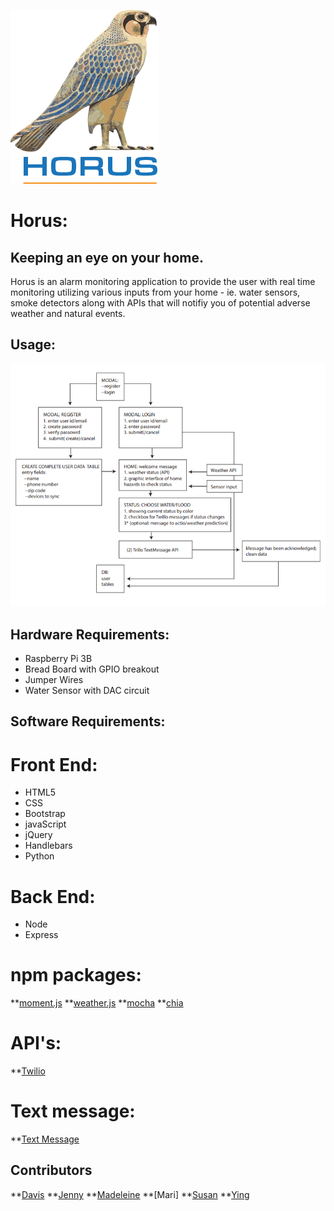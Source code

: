 
![logo](public/assets/images/logos/logo.png)



# Horus:
## Keeping an eye on your home.

Horus is an alarm monitoring application to provide the user with real time monitoring utilizing various inputs from your home - ie. water sensors, smoke detectors along with APIs that will notifiy you of potential adverse weather and natural events.

## Usage:

![Flow](public/assets/images/flow.png)


## Hardware Requirements:

- Raspberry Pi 3B
- Bread Board with GPIO breakout 
- Jumper Wires
- Water Sensor with DAC circuit



## Software Requirements:

# Front End:

- HTML5
- CSS
- Bootstrap
- javaScript
- jQuery
- Handlebars
- Python

# Back End:
- Node
- Express


# npm packages:

**[moment.js](https://momentjs.com/)
**[weather.js](https://www.npmjs.com/package/weather-js)
**[mocha](https://www.npmjs.com/package/mocha)
**[chia](https://www.npmjs.com/package/chai)

# API's:

**[Twilio](https://www.twilio.com/docs/iam/api)

# Text message:
**[Text Message](public/assets/images/textMsgFromHorus.PNG)


## Contributors
**[Davis](https://github.com/daveyjonezz)
**[Jenny](https://github.com/jenshin75)
**[Madeleine](https://github.com/MadeleineKemeny)
**[Mari]
**[Susan](https://github.com/Sooze16)
**[Ying](https://github.com/yzhouyzhou)










